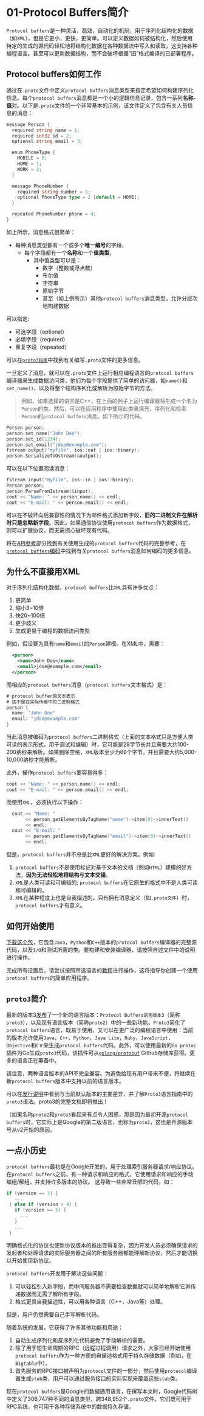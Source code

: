 # 01-Protocol Buffers简介

`Protocol buffers`是一种灵活，高效，自动化的机制，用于序列化结构化的数据（如`XML`），但是它更小，更快，更简单。可以定义数据如何被结构化，然后使用特定的生成的源代码轻松地将结构化数据在各种数据流中写入和读取，这支持各种编程语言。甚至可以更新数据结构，而不会破坏根据“旧”格式编译的已部署程序。

## Protocol buffers如何工作

通过在`.proto`文件中定义`protocol buffers`消息类型来指定希望如何构建序列化信息。每个`protocol buffers`消息都是一个小的逻辑信息记录，包含一系列**名称-值**对。以下是`.proto`文件的一个非常基本的示例，该文件定义了包含有关人员信息的消息：

```go
message Person {
  required string name = 1;
  required int32 id = 2;
  optional string email = 3;

  enum PhoneType {
    MOBILE = 0;
    HOME = 1;
    WORK = 2;
  }

  message PhoneNumber {
    required string number = 1;
    optional PhoneType type = 2 [default = HOME];
  }

  repeated PhoneNumber phone = 4;
}
```

如上所示，消息格式很简单：

- 每种消息类型都有一个或多个**唯一编号**的字段，
  - 每个字段都有一个**名称**和一个**值类型**，
    - 其中值类型可以是：
      - 数字（整数或浮点数）
      - 布尔值
      - 字符串
      - 原始字节
      - 甚至（如上例所示）其他`protocol buffers`消息类型，允许分层次地构建数据

可以指定:

- 可选字段（optional）
- 必填字段（required）
- 重复字段（repeated）

可以在[`proto3指南`](../Protocol-Buffers/02-proto3指南.md)中找到有关编写`.proto`文件的更多信息。

一旦定义了消息，就可以在`.proto`文件上运行相应编程语言的`protocol buffers`编译器来生成数据访问类，他们为每个字段提供了简单的访问器，如`name()`和`set_name()`，以及将整个结构序列化或解析为原始字节的方法。

> 例如，如果选择的语言是C++，在上面的例子上运行编译器将生成一个名为`Person`的类。然后，可以在应用程序中使用此类来填充，序列化和检索`Person`的`protocol buffers`消息。如下所示的代码。

```c++
Person person;
person.set_name("John Doe");
person.set_id(1234);
person.set_email("jdoe@example.com");
fstream output("myfile", ios::out | ios::binary);
person.SerializeToOstream(&output);
```

可以在以下位置阅读消息：

```c++
fstream input("myfile", ios::in | ios::binary);
Person person;
person.ParseFromIstream(&input);
cout << "Name: " << person.name() << endl;
cout << "E-mail: " << person.email() << endl;
```

可以在不破坏向后兼容性的情况下为邮件格式添加新字段，**旧的二进制文件在解析时只是忽略新字段**。因此，如果通信协议使用`protocol buffers`作为数据格式，则可以扩展协议，而无需担心破坏现有代码。

将在[API参考](https://developers.google.com/protocol-buffers/docs/reference/overview)部分找到有关使用生成的`protocol buffers`代码的完整参考，在[`protocol buffers`编码](https://developers.google.com/protocol-buffers/docs/encoding)中找到有关`protocol buffers`消息如何编码的更多信息。

## 为什么不直接用XML

对于序列化结构化数据，`protocol buffers`比`XML`具有许多优点：

1. 更简单
2. 缩小3~10倍
3. 快20~100倍
4. 更少歧义
5. 生成更易于编程的数据访问类型

例如，假设要为具有`name`和`email`的`Person`建模。在XML中，需要：

```xml
  <person>
    <name>John Doe</name>
    <email>jdoe@example.com</email>
  </person>
```

而相应的`protocol buffers`消息（`protocol buffers`文本格式）是：

```go
# protocol buffer的文本表示
# 这不是在实际传输中的二进制格式
person {
  name: "John Doe"
  email: "jdoe@example.com"
}
```

当此消息被编码为`protocol buffers`二进制格式（上面的文本格式只是方便人类可读的表示形式，用于调试和编辑）时，它可能是28字节长并且需要大约100-200纳秒来解析。如果删除空格，`XML`版本至少为69个字节，并且需要大约5,000-10,000纳秒才能解析。

此外，操作`protocol buffers`要容易得多：

```c++
cout << "Name: " << person.name() << endl;
cout << "E-mail: " << person.email() << endl;
```

而使用`XML`，必须执行以下操作：

```c++
  cout << "Name: "
       << person.getElementsByTagName("name")->item(0)->innerText()
       << endl;
  cout << "E-mail: "
       << person.getElementsByTagName("email")->item(0)->innerText()
       << endl;
```

但是，`protocol buffers`并不总是比`XML`更好的解决方案。例如:

1. `protocol buffers`不是使用标记对基于文本的文档（例如`HTML`）建模的好方法，**因为无法轻松地将结构与文本交错**。
2. `XML`是人类可读和可编辑的; `protocol buffers`在它原生的格式中不是人类可读和可编辑的。
3. `XML`在某种程度上也是自我描述的。只有拥有消息定义（如`.proto文件`）时，`protocol buffers`才有意义。

## 如何开始使用

[下载这个包](https://developers.google.com/protocol-buffers/docs/downloads)，它包含`Java`，`Python`和`C++`版本的`protocol buffers`编译器的完整源代码，以及`I/O`和测试所需的类。要构建和安装编译器，请按照自述文件中的说明进行操作。

完成所有设置后，请尝试按照所选语言的[教程](https://developers.google.com/protocol-buffers/docs/tutorials)进行操作，这将指导你创建一个使用`protocol buffers`的简单应用程序。

## `proto3`简介

最新的版本3[发布](https://github.com/protocolbuffers/protobuf/releases)了一个新的语言版本：`Protocol Buffers语言版本3`（简称`proto3`），以及现有语言版本（简称`proto2`）中的一些新功能。`Proto3`简化了`protocol buffers`语言，既易于使用，又可以在更广泛的编程语言中使用：当前的版本允许使用`Java`，`C++`，`Python`，`Java Lite`，`Ruby`，`JavaScript`，`Objective`和`C＃`来生成`protocol buffers`代码。此外，可以使用最新的`Go protoc`插件为Go生成`proto3`代码，该插件可从[`golang/protobuf`](https://github.com/golang/protobuf) Github存储库获得。更多的语言正在筹备中。

请注意，两种语言版本的API不完全兼容。为避免给现有用户带来不便，将继续在新`protocol buffers`版本中支持以前的语言版本。

可以在[发行说明](https://github.com/protocolbuffers/protobuf/releases)中看到与当前默认版本的主要差异，并了解`Proto3`语言指南中的`proto3`语法。proto3的完整文档即将推出！

（如果名称`proto2`和`proto3`看起来有点令人困惑，那是因为最初开源`protocol buffers`时，它实际上是Google的第二版语言，也称为`proto2`，这也是开源版本号从v2开始的原因。

## 一点小历史

`protocol buffers`最初是在Google开发的，用于处理索引服务器请求/响应协议。在`protocol buffers`之前，有一种请求和响应的格式，它使用请求和响应的手动编组/解组，并支持许多版本的协议。 这导致一些非常丑陋的代码，如：

```go
if (version == 3) {
   ...
 } else if (version > 4) {
   if (version == 5) {
     ...
   }
   ...
 }
```

明确格式化的协议也使新协议版本的推出变得复杂，因为开发人员必须确保请求的发起者和处理请求的实际服务器之间的所有服务器都能理解新协议，然后才能切换以开始使用新协议。

`protocol buffers`开发用于解决这些问题：

1. 可以轻松引入新字段，而中间服务器不需要检查数据就可以简单地解析它并传递数据而无需了解所有字段。
2. 格式更具自我描述性，可以用各种语言（C++，Java等）处理。

但是，用户仍然需要自己手写解析代码。

随着系统的发展，它获得了许多其他功能和用途：

1. 自动生成序列化和反序列化代码避免了手动解析的需要。
2. 除了用于短生命周期的RPC（远程过程调用）请求之外，大家已经开始使用`protocol buffers`作为一种方便的自描述格式用于持久存储数据（例如，在`Bigtable`中）。
3. 首先服务的RPC接口被声明为`protocol`文件的一部分，然后使用`protocol`编译器生成`stub`类，用户可以通过服务接口的实际实现来覆盖这些`stub`类。

现在`protocol buffers`是Google的数据通用语言，在撰写本文时，Google代码树中定义了306,747种不同的消息类型，跨348,952个`.proto`文件。它们既可用于RPC系统，也可用于各种存储系统中的数据持久存储。
